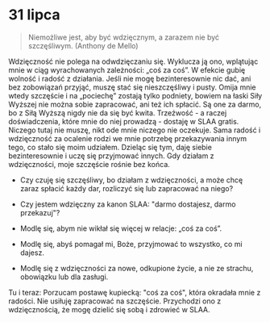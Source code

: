 
# 31 lipca

> Niemożliwe jest, aby być wdzięcznym, a zarazem nie być szczęśliwym. (Anthony de Mello)

Wdzięczność nie polega na odwdzięczaniu się. Wyklucza ją ono, wplątując mnie w ciąg wyrachowanych zależności: „coś za coś”.
W efekcie gubię wolność i radość z działania. Jeśli nie mogę bezinteresownie nic dać, ani bez zobowiązań przyjąć, muszę stać się nieszczęśliwy i pusty. Omija mnie wtedy szczęście i na „pociechę” zostają tylko podniety, bowiem na łaski Siły Wyższej nie można sobie zapracować, ani też ich spłacić. Są one za darmo, bo z Siłą Wyższą nigdy nie da się być kwita. Trzeźwość - a raczej doświadczenia, które mnie do niej prowadzą - dostaję w SLAA gratis. Niczego tutaj nie muszę, nikt ode mnie niczego nie oczekuje. Sama radość i wdzięczność za ocalenie rodzi we mnie potrzebę przekazywania innym tego, co stało się moim udziałem. Dzieląc się tym, daję siebie bezinteresownie i uczę się przyjmować innych. Gdy działam z wdzięczności, moje szczęście rośnie bez końca.

- Czy czuję się szczęśliwy, bo działam z wdzięczności, a może chcę zaraz spłacić każdy dar, rozliczyć się lub zapracować na niego?
- Czy jestem wdzięczny za kanon SLAA: "darmo dostajesz, darmo przekazuj"?

- Modlę się, abym nie wikłał się więcej w relacje: „coś za coś”.
- Modlę się, abyś pomagał mi, Boże, przyjmować to wszystko, co mi dajesz.
- Modlę się z wdzięczności za nowe, odkupione życie, a nie ze strachu, obowiązku lub dla zasługi.

Tu i teraz: Porzucam postawę kupiecką: "coś za coś", która okradała mnie z radości. Nie usiłuję zapracować na szczęście. Przychodzi ono z wdzięcznością, że mogę dzielić się sobą i zdrowieć w SLAA.
